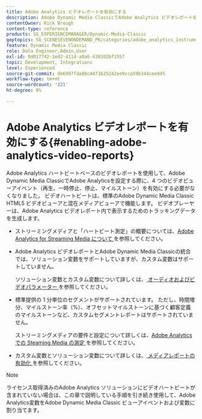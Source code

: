```yaml
---
title: Adobe Analytics ビデオレポートを有効にする
description: Adobe Dynamic Media ClassicでAdobe Analytics ビデオレポートを有効にする方法を説明します。
contentOwner: Rick Brough
content-type: reference
products: SG_EXPERIENCEMANAGER/Dynamic-Media-Classic
geptopics: SG_SCENESEVENONDEMAND_PK/categories/adobe_analytics_instrumentation_kit
feature: Dynamic Media Classic
role: Data Engineer,Admin,User
exl-id: 9d017742-1ed2-411d-a8a6-438102bf1557
topic: Development, Integrations
level: Experienced
source-git-commit: de6997fda88c4471625242ee9cca59b344cee945
workflow-type: tm+mt
source-wordcount: '221'
ht-degree: 0%

---
```


# Adobe Analytics ビデオレポートを有効にする{#enabling-adobe-analytics-video-reports}

Adobe Analytics ハートビートベースのビデオレポートを使用して、Adobe Dynamic Media ClassicでAdobe Analyticsを設定する際に、4 つのビデオビューアイベント（再生、一時停止、停止、マイルストーン）を有効にする必要がなくなりました。 ビデオハートビートは、標準のAdobe Dynamic Media Classic HTML5 ビデオビューアと混在メディアビューアで機能します。 ビデオプレーヤーは、Adobe Analytics ビデオレポート内で表示するためのトラッキングデータを生成します。

* ストリーミングメディアと「ハートビート測定」の概要については、[Adobe Analytics for Streaming Media について ](https://experienceleague.adobe.com/ja/docs/media-analytics/using/media-overview) を参照してください。

* Adobe Analytics ビデオレポートとAdobe Dynamic Media Classicの統合では、ソリューション変数をサポートしていますが、カスタム変数はサポートしていません。

  ソリューション変数とカスタム変数について詳しくは、[ オーディオおよびビデオパラメーター ](https://experienceleague.adobe.com/ja/docs/media-analytics/using/implementation/variables/audio-video-parameters) を参照してください。

* 標準提供の 1 分単位のセグメントがサポートされています。 ただし、時間増分、マイルストーン率（%）、オフセットマイルストーンに基づく顧客定義のマイルストーンなど、カスタムセグメントレポートはサポートされていません。

  ストリーミングメディアの要件と設定について詳しくは、[Adobe Analyticsでの Steaming Media の測定 ](https://experienceleague.adobe.com/ja/docs/media-analytics/using/media-overview) を参照してください。

* カスタム変数とソリューション変数について詳しくは、[ メディアレポートの有効化 ](https://experienceleague.adobe.com/ja/docs/media-analytics/using/media-reports/media-reports-enable#media-reports) を参照してください。

>[!NOTE]
>
>ライセンス取得済みのAdobe Analytics ソリューションにビデオハートビートが含まれていない場合は、この章で説明している手順を引き続き使用して、Adobe Analytics変数をAdobe Dynamic Media Classic ビューアイベントおよび変数に割り当てます。
